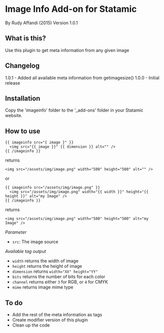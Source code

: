 # Image Info Add-on for Statamic
By Rudy Affandi (2015)
Version 1.0.1

## What is this?
Use this plugin to get meta information from any given image

## Changelog
1.0.1 - Added all available meta information from getimagesize()
1.0.0 - Initial release

## Installation
Copy the 'imageinfo' folder to the '_add-ons' folder in your Statamic website.

## How to use
```
{{ imageinfo src="{ image }" }}
  <img src="{{ image }}" {{ dimension }} alt="" />
{{ /imageinfo }}
```

returns

  `<img src="/assets/img/image.png" width="500" height="500" alt="" />`

or
```
{{ imageinfo src="/assets/img/image.png" }}
  <img src="/assets/img/image.png" width="{{ width }}" height="{{ height }}" alt="my Image" />
{{ /imageinfo }}
```

returns

`<img src="/assets/img/image.png" width="500" height="500" alt="my Image" />`

*Parameter*
- `src`: The image source

*Available tag output*
- `width` returns the width of image
- `height` returns the height of image
- `dimension` returns `width="XX" height="YY"`
- `bits` returns the number of bits for each color
- `channel` returns either `3` for RGB, or `4` for CMYK
- `mime` returns image mime type

## To do
- Add the rest of the meta information as tags
- Create modifier version of this plugin
- Clean up the code